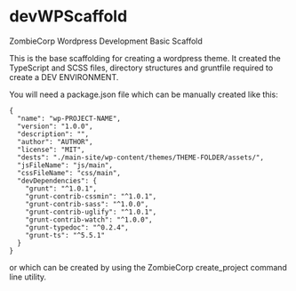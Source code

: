 # devWPScaffold
ZombieCorp Wordpress Development Basic Scaffold

This is the base scaffolding for creating a wordpress theme. It created the TypeScript and SCSS files, directory structures and gruntfile required to create a DEV ENVIRONMENT.

You will need a package.json file which can be manually created like this:

```
{
  "name": "wp-PROJECT-NAME",
  "version": "1.0.0",
  "description": "",
  "author": "AUTHOR",
  "license": "MIT",
  "dests": "./main-site/wp-content/themes/THEME-FOLDER/assets/",
  "jsFileName": "js/main",
  "cssFileName": "css/main",
  "devDependencies": {
    "grunt": "^1.0.1",
    "grunt-contrib-cssmin": "^1.0.1",
    "grunt-contrib-sass": "^1.0.0",
    "grunt-contrib-uglify": "^1.0.1",
    "grunt-contrib-watch": "^1.0.0",
    "grunt-typedoc": "^0.2.4",
    "grunt-ts": "^5.5.1"
  }
}
```

or which can be created by using the ZombieCorp create_project command line utility.
